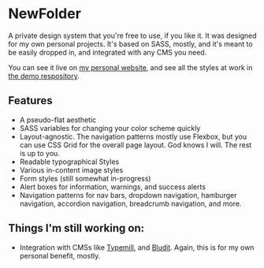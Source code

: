# NewFolder

A private design system that you're free to use, if you like it. It was designed for my own personal projects. It's based on SASS, mostly, and it's meant to be easily dropped in, and integrated with any CMS you need.

You can see it live on [my personal website](https://ezequiel.works), and see all the styles at work in [the demo respository](https://github.com/EzequielBruni/NewFolder-Demo).

## Features

* A pseudo-flat aesthetic
* SASS variables for changing your color scheme quickly
* Layout-agnostic. The navigation patterns mostly use Flexbox, but you can use CSS Grid for the overall page layout. God knows I will. The rest is up to you.
* Readable typographical Styles
* Various in-content image styles
* Form styles (still somewhat in-progress)
* Alert boxes for information, warnings, and success alerts
* Navigation patterns for nav bars, dropdown navigation, hamburger navigation, accordion navigation, breadcrumb navigation, and more.


## Things I'm still working on:

* Integration with CMSs like [Typemill](https://typemill.net), and [Bludit](https://www.bludit.com). Again, this is for my own personal benefit, mostly.
